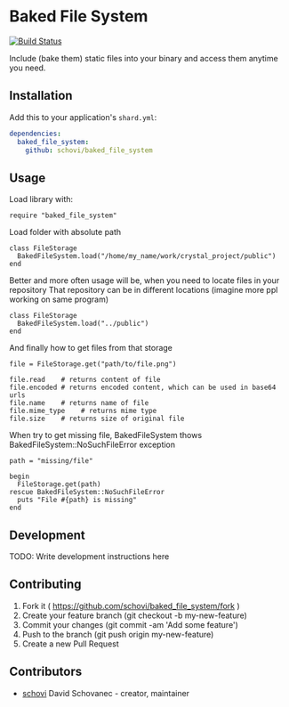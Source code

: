 # Baked File System

[![Build Status](https://travis-ci.org/schovi/baked_file_system.svg?branch=master)](https://travis-ci.org/schovi/baked_file_system)

Include (bake them) static files into your binary and access them anytime you need.

## Installation


Add this to your application's `shard.yml`:

```yaml
dependencies:
  baked_file_system:
    github: schovi/baked_file_system
```


## Usage

Load library with:

```crystal
require "baked_file_system"

```

Load folder with absolute path

```crystal
class FileStorage
  BakedFileSystem.load("/home/my_name/work/crystal_project/public")
end
```

Better and more often usage will be, when you need to locate files in your repository
That repository can be in different locations (imagine more ppl working on same program)

```crystal
class FileStorage
  BakedFileSystem.load("../public")
end

```

And finally how to get files from that storage

```crystal
file = FileStorage.get("path/to/file.png")

file.read    # returns content of file
file.encoded # returns encoded content, which can be used in base64 urls
file.name    # returns name of file
file.mime_type    # returns mime type
file.size    # returns size of original file
```

When try to get missing file, BakedFileSystem thows BakedFileSystem::NoSuchFileError exception

```crystal
path = "missing/file"

begin
  FileStorage.get(path)
rescue BakedFileSystem::NoSuchFileError
  puts "File #{path} is missing"
end
```

## Development

TODO: Write development instructions here

## Contributing

1. Fork it ( https://github.com/schovi/baked_file_system/fork )
2. Create your feature branch (git checkout -b my-new-feature)
3. Commit your changes (git commit -am 'Add some feature')
4. Push to the branch (git push origin my-new-feature)
5. Create a new Pull Request

## Contributors

- [schovi](https://github.com/schovi) David Schovanec - creator, maintainer
